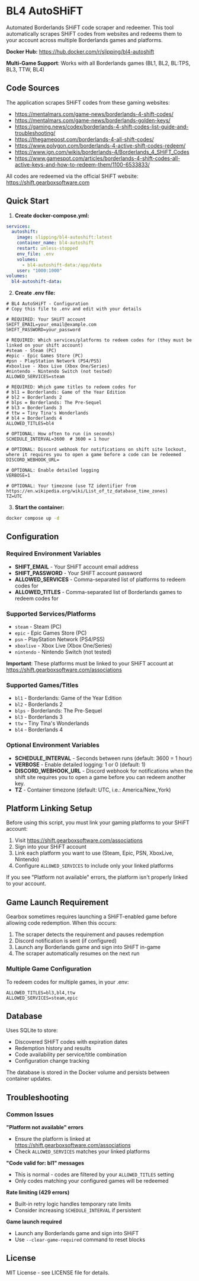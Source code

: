 # BL4 AutoSHiFT

Automated Borderlands SHiFT code scraper and redeemer. This tool automatically scrapes SHiFT codes from websites and redeems them to your account across multiple Borderlands games and platforms.

**Docker Hub:** https://hub.docker.com/r/slipping/bl4-autoshift

**Multi-Game Support**: Works with all Borderlands games (BL1, BL2, BL:TPS, BL3, TTW, BL4)

## Code Sources

The application scrapes SHiFT codes from these gaming websites:
- https://mentalmars.com/game-news/borderlands-4-shift-codes/
- https://mentalmars.com/game-news/borderlands-golden-keys/
- https://gaming.news/codex/borderlands-4-shift-codes-list-guide-and-troubleshooting/
- https://thegamepost.com/borderlands-4-all-shift-codes/
- https://www.polygon.com/borderlands-4-active-shift-codes-redeem/
- https://www.ign.com/wikis/borderlands-4/Borderlands_4_SHiFT_Codes
- https://www.gamespot.com/articles/borderlands-4-shift-codes-all-active-keys-and-how-to-redeem-them/1100-6533833/

All codes are redeemed via the official SHiFT website: https://shift.gearboxsoftware.com

## Quick Start

1. **Create docker-compose.yml:**

```yaml
services:
  autoshift:
    image: slipping/bl4-autoshift:latest
    container_name: bl4-autoshift
    restart: unless-stopped
    env_file: .env
    volumes:
      - bl4-autoshift-data:/app/data
    user: "1000:1000"
volumes:
  bl4-autoshift-data:
```

2. **Create .env file:**

```env
# BL4 AutoSHiFT - Configuration
# Copy this file to .env and edit with your details

# REQUIRED: Your SHiFT account
SHIFT_EMAIL=your_email@example.com
SHIFT_PASSWORD=your_password

# REQUIRED: Which services/platforms to redeem codes for (they must be linked on your shift account)
#steam - Steam (PC)
#epic - Epic Games Store (PC)
#psn - PlayStation Network (PS4/PS5)
#xboxlive - Xbox Live (Xbox One/Series)
#nintendo - Nintendo Switch (not tested)
ALLOWED_SERVICES=steam

# REQUIRED: Which game titles to redeem codes for
# bl1 = Borderlands: Game of the Year Edition
# bl2 = Borderlands 2
# blps = Borderlands: The Pre-Sequel  
# bl3 = Borderlands 3
# ttw = Tiny Tina's Wonderlands
# bl4 = Borderlands 4
ALLOWED_TITLES=bl4

# OPTIONAL: How often to run (in seconds)
SCHEDULE_INTERVAL=3600  # 3600 = 1 hour

# OPTIONAL: Discord webhook for notifications on shift site lockout, where it requires you to open a game before a code can be redeemed
DISCORD_WEBHOOK_URL=

# OPTIONAL: Enable detailed logging
VERBOSE=1

# OPTIONAL: Your timezone (use TZ identifier from https://en.wikipedia.org/wiki/List_of_tz_database_time_zones)
TZ=UTC
```

3. **Start the container:**

```bash
docker compose up -d
```

## Configuration

### Required Environment Variables

- **SHIFT_EMAIL** - Your SHiFT account email address
- **SHIFT_PASSWORD** - Your SHiFT account password
- **ALLOWED_SERVICES** - Comma-separated list of platforms to redeem codes for
- **ALLOWED_TITLES** - Comma-separated list of Borderlands games to redeem codes for

### Supported Services/Platforms

- `steam` - Steam (PC)
- `epic` - Epic Games Store (PC)
- `psn` - PlayStation Network (PS4/PS5)
- `xboxlive` - Xbox Live (Xbox One/Series)
- `nintendo` - Nintendo Switch (not tested)

**Important**: These platforms must be linked to your SHiFT account at https://shift.gearboxsoftware.com/associations

### Supported Games/Titles

- `bl1` - Borderlands: Game of the Year Edition
- `bl2` - Borderlands 2
- `blps` - Borderlands: The Pre-Sequel
- `bl3` - Borderlands 3
- `ttw` - Tiny Tina's Wonderlands
- `bl4` - Borderlands 4

### Optional Environment Variables

- **SCHEDULE_INTERVAL** - Seconds between runs (default: 3600 = 1 hour)
- **VERBOSE** - Enable detailed logging: 1 or 0 (default: 1)
- **DISCORD_WEBHOOK_URL** - Discord webhook for notifications when the shift site requires you to open a game before you can redeem another key.
- **TZ** - Container timezone (default: UTC, i.e.: America/New_York)

## Platform Linking Setup

Before using this script, you must link your gaming platforms to your SHiFT account:

1. Visit https://shift.gearboxsoftware.com/associations
2. Sign into your SHiFT account
3. Link each platform you want to use (Steam, Epic, PSN, XboxLive, Nintendo)
4. Configure `ALLOWED_SERVICES` to include only your linked platforms

If you see "Platform not available" errors, the platform isn't properly linked to your account.

## Game Launch Requirement

Gearbox sometimes requires launching a SHiFT-enabled game before allowing code redemption. When this occurs:

1. The scraper detects the requirement and pauses redemption
2. Discord notification is sent (if configured)
3. Launch any Borderlands game and sign into SHiFT in-game
4. The scraper automatically resumes on the next run

### Multiple Game Configuration

To redeem codes for multiple games, in your .env:

```env
ALLOWED_TITLES=bl3,bl4,ttw
ALLOWED_SERVICES=steam,epic
```

## Database

Uses SQLite to store:
- Discovered SHiFT codes with expiration dates
- Redemption history and results
- Code availability per service/title combination
- Configuration change tracking

The database is stored in the Docker volume and persists between container updates.

## Troubleshooting

### Common Issues

**"Platform not available" errors**
- Ensure the platform is linked at https://shift.gearboxsoftware.com/associations
- Check `ALLOWED_SERVICES` matches your linked platforms

**"Code valid for: bl1" messages**
- This is normal - codes are filtered by your `ALLOWED_TITLES` setting
- Only codes matching your configured games will be redeemed

**Rate limiting (429 errors)**
- Built-in retry logic handles temporary rate limits
- Consider increasing `SCHEDULE_INTERVAL` if persistent

**Game launch required**
- Launch any Borderlands game and sign into SHiFT
- Use `--clear-game-required` command to reset blocks

## License

MIT License - see LICENSE file for details.
